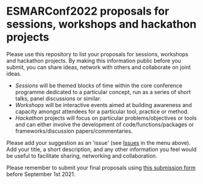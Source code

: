 # ESMARConf2022 proposals for sessions, workshops and hackathon projects

Please use this repository to list your proposals for sessions, workshops and hackathon projects. By making this information public before you submit, you can share ideas, network with others and collaborate on joint ideas.

- <em>Sessions</em> will be themed blocks of time within the core conference programme dedicated to a particular concept, run as a series of short talks, panel discussions or similar.  
- <em>Workshops</em> will be interactive events aimed at building awareness and capacity amongst attendees for a particular tool, practice or method. 
- <em>Hackathon</em> projects will focus on particular problems/objectives or tools and can either involve the development of code/functions/packages or frameworks/discussion papers/commentaries. 

Please add your suggestion as an 'issue' (see <a href="https://github.com/ESHackathon/ESMARConf2022_proposals/issues">Issues</a> in the menu above). Add your title, a short description, and any other information you feel would be useful to facilitate sharing, networking and collaboration.

Please remember to submit your final proposals using <a href="https://forms.gle/p7gVbvx4DKsnHS4e8" target="_blank">this submission form</a> before September 1st 2021.
